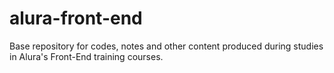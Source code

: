 # alura-front-end
Base repository for codes, notes and other content produced during studies in Alura's Front-End training courses.
